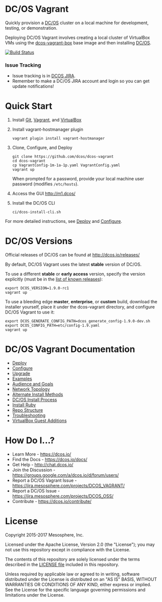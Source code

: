 # DC/OS Vagrant

Quickly provision a [DC/OS](https://github.com/dcos/dcos) cluster on a local machine for development, testing, or demonstration.

Deploying DC/OS Vagrant involves creating a local cluster of VirtualBox VMs using the [dcos-vagrant-box](https://github.com/dcos/dcos-vagrant-box) base image and then installing [DC/OS](https://dcos.io/).

[![Build Status](https://jenkins.mesosphere.com/service/jenkins/buildStatus/icon?job=dcos-vagrant-oinker)](https://jenkins.mesosphere.com/service/jenkins/view/DCOS%20Vagrant/job/dcos-vagrant-oinker/)

### Issue Tracking

- Issue tracking is in [DCOS JIRA](https://jira.mesosphere.com/projects/DCOS_VAGRANT/).
- Remember to make a DC/OS JIRA account and login so you can get update notifications!


# Quick Start

1. Install [Git](https://git-scm.com/downloads), [Vagrant](https://www.vagrantup.com/downloads.html), and [VirtualBox](https://www.virtualbox.org/wiki/Downloads)

1. Install vagrant-hostmanager plugin

    ```
    vagrant plugin install vagrant-hostmanager
    ```

1. Clone, Configure, and Deploy

    ```
    git clone https://github.com/dcos/dcos-vagrant
    cd dcos-vagrant
    cp VagrantConfig-1m-1a-1p.yaml VagrantConfig.yaml
    vagrant up
    ```

    When prompted for a password, provide your local machine user password (modifies `/etc/hosts`).

1. Access the GUI <http://m1.dcos/>

1. Install the DC/OS CLI

   ```
   ci/dcos-install-cli.sh
   ```

For more detailed instructions, see [Deploy](/docs/deploy.md) and [Configure](/docs/configure.md).


# DC/OS Versions

Official releases of DC/OS can be found at <http://dcos.io/releases/>

By default, DC/OS Vagrant uses the latest **stable** version of DC/OS.

To use a different **stable** or **early access** version, specify the version explicitly (must be in the [list of known releases](dcos-versions.yaml)):

```
export DCOS_VERSION=1.9.0-rc1
vagrant up
```

To use a bleeding edge **master**, **enterprise**, or **custom** build, download the installer yourself, place it under the dcos-vagrant directory, and configure DC/OS Vagrant to use it:

```
export DCOS_GENERATE_CONFIG_PATH=dcos_generate_config-1.9.0-dev.sh
export DCOS_CONFIG_PATH=etc/config-1.9.yaml
vagrant up
```


# DC/OS Vagrant Documentation

- [Deploy](/docs/deploy.md)
- [Configure](/docs/configure.md)
- [Upgrade](/docs/upgrade.md)
- [Examples](/examples)
- [Audience and Goals](/docs/audience-and-goals.md)
- [Network Topology](/docs/network-topology.md)
- [Alternate Install Methods](/docs/alternate-install-methods.md)
- [DC/OS Install Process](/docs/dcos-install-process.md)
- [Install Ruby](/docs/install-ruby.md)
- [Repo Structure](/docs/repo-structure.md)
- [Troubleshooting](/docs/troubleshooting.md)
- [VirtualBox Guest Additions](/docs/virtualbox-guest-additions.md)


# How Do I...?

- Learn More - https://dcos.io/
- Find the Docs - https://dcos.io/docs/
- Get Help - http://chat.dcos.io/
- Join the Discussion - https://groups.google.com/a/dcos.io/d/forum/users/
- Report a DC/OS Vagrant Issue - https://jira.mesosphere.com/projects/DCOS_VAGRANT/
- Report a DC/OS Issue - https://jira.mesosphere.com/projects/DCOS_OSS/
- Contribute - https://dcos.io/contribute/


# License

Copyright 2015-2017 Mesosphere, Inc.

Licensed under the Apache License, Version 2.0 (the "License");
you may not use this repository except in compliance with the License.

The contents of this repository are solely licensed under the terms described in the [LICENSE file](/LICENSE) included in this repository.

Unless required by applicable law or agreed to in writing, software
distributed under the License is distributed on an "AS IS" BASIS,
WITHOUT WARRANTIES OR CONDITIONS OF ANY KIND, either express or implied.
See the License for the specific language governing permissions and
limitations under the License.

